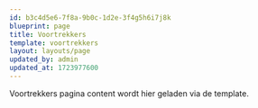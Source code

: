 ```yaml
---
id: b3c4d5e6-7f8a-9b0c-1d2e-3f4g5h6i7j8k
blueprint: page
title: Voortrekkers
template: voortrekkers
layout: layouts/page
updated_by: admin
updated_at: 1723977600
---
```


Voortrekkers pagina content wordt hier geladen via de template.
